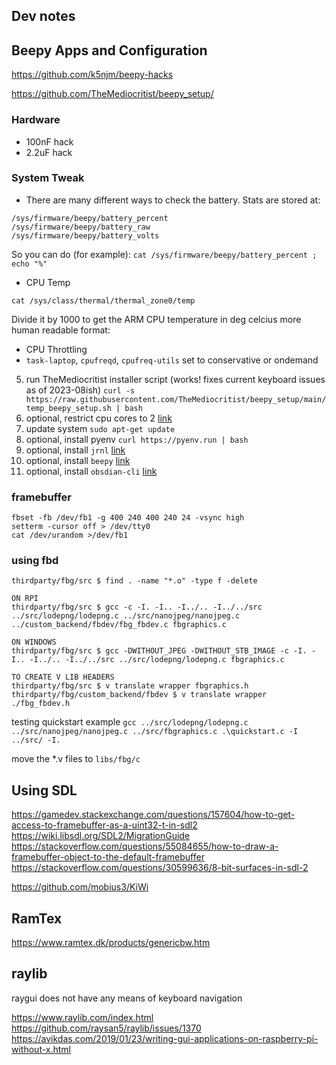 ## Dev notes

## Beepy Apps and Configuration

https://github.com/k5njm/beepy-hacks

https://github.com/TheMediocritist/beepy_setup/


### Hardware

- 100nF hack
- 2.2uF hack

### System Tweak

- There are many different ways to check the battery. Stats are stored at:

```
/sys/firmware/beepy/battery_percent
/sys/firmware/beepy/battery_raw
/sys/firmware/beepy/battery_volts
```

So you can do (for example):
`cat /sys/firmware/beepy/battery_percent ; echo "%"`

- CPU Temp

`cat /sys/class/thermal/thermal_zone0/temp`

Divide it by 1000 to get the ARM CPU temperature in deg celcius more human readable format:

- CPU Throttling
 - `task-laptop`, `cpufreqd`, `cpufreq-utils` set to conservative or ondemand


5. run TheMediocritist installer script (works! fixes current keyboard issues as of 2023-08ish) `curl -s https://raw.githubusercontent.com/TheMediocritist/beepy_setup/main/temp_beepy_setup.sh | bash`
6. optional, restrict cpu cores to 2 [link](https://beepy.sqfmi.com/docs/software/os-image#pi-zero-2w-settings)
7. update system `sudo apt-get update`
8. optional, install pyenv ` curl https://pyenv.run | bash `
9. optional, install `jrnl` [link](https://jrnl.sh/en/stable/installation/)
10. optional, install `beepy` [link](https://beeper.notion.site/Beepy-Beeper-Client-Setup-Tutorial-a2200b76f8764813bf7a70e9f69f46b3)
11. optional, install `obsdian-cli` [link](https://gist.github.com/knickish/a3bc718340b81134a7096283ad94db74)

### framebuffer

```
fbset -fb /dev/fb1 -g 400 240 400 240 24 -vsync high
setterm -cursor off > /dev/tty0
cat /dev/urandom >/dev/fb1
```

### using fbd

```
thirdparty/fbg/src $ find . -name "*.o" -type f -delete

ON RPI
thirdparty/fbg/src $ gcc -c -I. -I.. -I../.. -I../../src ../src/lodepng/lodepng.c ../src/nanojpeg/nanojpeg.c ../custom_backend/fbdev/fbg_fbdev.c fbgraphics.c

ON WINDOWS
thirdparty/fbg/src $ gcc -DWITHOUT_JPEG -DWITHOUT_STB_IMAGE -c -I. -I.. -I../.. -I../../src ../src/lodepng/lodepng.c fbgraphics.c

TO CREATE V LIB HEADERS
thirdparty/fbg/src $ v translate wrapper fbgraphics.h
thirdparty/fbg/custom_backend/fbdev $ v translate wrapper ./fbg_fbdev.h
```

testing quickstart example `gcc ../src/lodepng/lodepng.c ../src/nanojpeg/nanojpeg.c ../src/fbgraphics.c .\quickstart.c -I ../src/ -I.`

move the \*.v files to `libs/fbg/c`

## Using SDL

https://gamedev.stackexchange.com/questions/157604/how-to-get-access-to-framebuffer-as-a-uint32-t-in-sdl2
https://wiki.libsdl.org/SDL2/MigrationGuide
https://stackoverflow.com/questions/55084655/how-to-draw-a-framebuffer-object-to-the-default-framebuffer
https://stackoverflow.com/questions/30599636/8-bit-surfaces-in-sdl-2

https://github.com/mobius3/KiWi

## RamTex 

https://www.ramtex.dk/products/genericbw.htm

## raylib

raygui does not have any means of keyboard navigation

https://www.raylib.com/index.html
https://github.com/raysan5/raylib/issues/1370
https://avikdas.com/2019/01/23/writing-gui-applications-on-raspberry-pi-without-x.html

